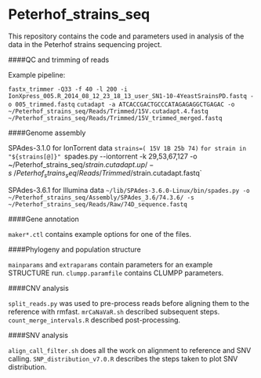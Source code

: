 Peterhof_strains_seq
===========

This repository contains the code and parameters used in analysis of the data in the Peterhof strains sequencing project.

####QC and trimming of reads

Example pipeline:

`fastx_trimmer -Q33 -f 40 -l 200 -i IonXpress_005.R_2014_08_12_23_18_13_user_SN1-10-4YeastSrainsPD.fastq -o 005_trimmed.fastq`
`cutadapt -a ATCACCGACTGCCCATAGAGAGGCTGAGAC -o ~/Peterhof_strains_seq/Reads/Trimmed/15V.cutadapt.4.fastq ~/Peterhof_strains_seq/Reads/Trimmed/15V_trimmed_merged.fastq`

####Genome assembly

SPAdes-3.1.0 for IonTorrent data
`strains=( 15V 1B 25b 74)`
`for strain in "${strains[@]}"
`spades.py --iontorrent -k 29,53,67,127 -o ~/Peterhof_strains_seq/$strain.cutadapt.up/ -s ~/Peterhof_strains_seq/Reads/Trimmed/$strain.cutadapt.fastq`

SPAdes-3.6.1 for Illumina data
`~/lib/SPAdes-3.6.0-Linux/bin/spades.py -o ~/Peterhof_strains_seq/Assembly/SPAdes_3.6/74.3.6/ -s ~/Peterhof_strains_seq/Reads/Raw/74D_sequence.fastq`

####Gene annotation

`maker*.ctl` contains example options for one of the files.

####Phylogeny and population structure

`mainparams` and `extraparams` contain parameters for an example STRUCTURE run.
`clumpp.paramfile` contains CLUMPP parameters.

####CNV analysis

`split_reads.py` was used to pre-process reads before aligning them to the reference with rmfast.
`mrCaNaVaR.sh` described subsequent steps.
`count_merge_intervals.R` described post-processing.

####SNV analysis

`align_call_filter.sh` does all the work on alignment to reference and SNV calling.
`SNP_distribution_v7.0.R` describes the steps taken to plot SNV distribution.
